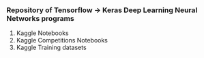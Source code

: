 ### Repository of Tensorflow -> Keras Deep Learning Neural Networks programs
1. Kaggle Notebooks
2. Kaggle Competitions Notebooks
3. Kaggle Training datasets
